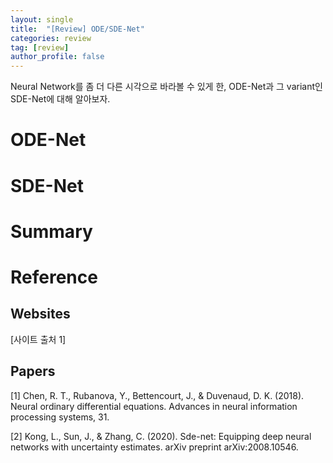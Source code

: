 ```yaml
---
layout: single
title:  "[Review] ODE/SDE-Net"
categories: review
tag: [review]
author_profile: false
---
```


Neural Network를 좀 더 다른 시각으로 바라볼 수 있게 한, ODE-Net과 그 variant인 SDE-Net에 대해 알아보자.

# ODE-Net

# SDE-Net

# Summary

# Reference

## Websites

[사이트 출처 1]

## Papers

[1] Chen, R. T., Rubanova, Y., Bettencourt, J., & Duvenaud, D. K. (2018). Neural ordinary differential equations. Advances in neural information processing systems, 31.

[2] Kong, L., Sun, J., & Zhang, C. (2020). Sde-net: Equipping deep neural networks with uncertainty estimates. arXiv preprint arXiv:2008.10546.